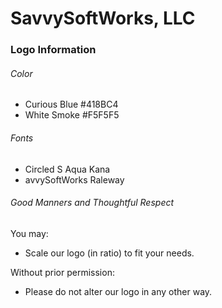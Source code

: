 # SavvySoftWorks, LLC

### Logo Information

###### Color

- Curious Blue  #418BC4
- White Smoke   #F5F5F5

###### Fonts

- Circled S       Aqua Kana
- avvySoftWorks   Raleway

###### Good Manners and Thoughtful Respect
You may:
- Scale our logo (in ratio) to fit your needs.

Without prior permission:
- Please do not alter our logo in any other way.
